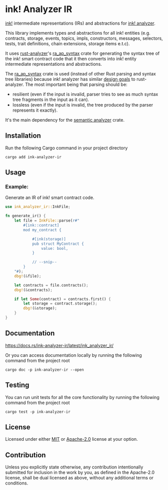 # ink! Analyzer IR

[ink!] intermediate representations (IRs) and abstractions for [ink! analyzer].

This library implements types and abstractions for all ink! entities (e.g. contracts, storage, events, 
topics, impls, constructors, messages, selectors, tests, trait definitions, chain extensions, storage items e.t.c).

It uses [rust-analyzer]'s [ra_ap_syntax] crate for generating the syntax tree of the ink! smart contract code that it then converts into ink! entity intermediate representations and abstractions.

The [ra_ap_syntax] crate is used (instead of other Rust parsing and syntax tree libraries) 
because ink! analyzer has similar [design goals][goals] to rust-analyzer.
The most important being that parsing should be:
- resilient (even if the input is invalid, parser tries to see as much syntax tree fragments in the input as it can).
- lossless (even if the input is invalid, the tree produced by the parser represents it exactly).

It's the main dependency for the [semantic analyzer][ink! analyzer] crate.

[ink!]: https://use.ink/
[ink! analyzer]: https://github.com/ink-analyzer/ink-analyzer/tree/master/crates/analyzer
[rust-analyzer]: https://github.com/rust-lang/rust-analyzer
[ra_ap_syntax]: https://docs.rs/ra_ap_syntax/latest/ra_ap_syntax/
[goals]: https://github.com/rust-lang/rust-analyzer/blob/master/docs/dev/syntax.md#design-goals

## Installation

Run the following Cargo command in your project directory

```shell
cargo add ink-analyzer-ir
```

## Usage

### Example:
Generate an IR of ink! smart contract code.

```rust
use ink_analyzer_ir::InkFile;

fn generate_ir() {
    let file = InkFile::parse(r#"
        #[ink::contract]
        mod my_contract {

            #[ink(storage)]
            pub struct MyContract {
                value: bool,
            }

            // --snip--
        }
    "#);
    dbg!(&file);

    let contracts = file.contracts();
    dbg!(&contracts);

    if let Some(contract) = contracts.first() {
        let storage = contract.storage();
        dbg!(&storage);
    }
}
```

## Documentation

<https://docs.rs/ink-analyzer-ir/latest/ink_analyzer_ir/>

Or you can access documentation locally by running the following command from the project root

```shell
cargo doc -p ink-analyzer-ir --open
```

## Testing

You can run unit tests for all the core functionality by running the following command from the project root

```shell
cargo test -p ink-analyzer-ir
```

## License

Licensed under either [MIT] or [Apache-2.0] license at your option.

[MIT]: https://github.com/ink-analyzer/ink-analyzer/blob/master/LICENSE-MIT
[Apache-2.0]: https://github.com/ink-analyzer/ink-analyzer/blob/master/LICENSE-APACHE

## Contribution

Unless you explicitly state otherwise, any contribution intentionally submitted
for inclusion in the work by you, as defined in the Apache-2.0 license, shall be
dual licensed as above, without any additional terms or conditions.
